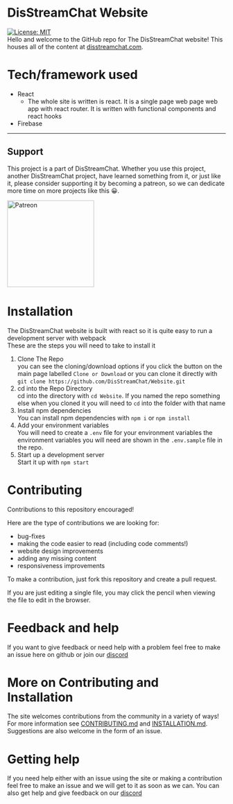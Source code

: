 # DisStreamChat Website
[![License: MIT](https://img.shields.io/badge/License-MIT-yellow.svg)](https://opensource.org/licenses/MIT)   
Hello and welcome to the GitHub repo for The DisStreamChat website! This houses all of the content at [disstreamchat.com](https://www.disstreamchat.com). 

# Tech/framework used
- React
  - The whole site is written is react. It is a single page web page web app with react router. It is written with functional components and react hooks
- Firebase

---
## Support

This project is a part of DisStreamChat. Whether you use this project, another DisStreamChat project, have learned something from it, or just like it, please consider supporting it by becoming a patreon, so we can dedicate more time on more projects like this 😀.

<a href="https://www.patreon.com/disstreamchat?fan_landing=true" target="_blank"><img src="https://cdn.discordapp.com/attachments/727356806552092675/754198973027319868/Digital-Patreon-Wordmark_FieryCoral.png" alt="Patreon" width=200 style="height: auto !important;width: 200px !important;" ></a>

# Installation
The DisStreamChat website is built with react so it is quite easy to run a development server with webpack   
These are the steps you will need to take to install it
1. Clone The Repo   
    you can see the cloning/download options if you click the button on the main page labelled `Clone or Download` or you can clone it directly with `git clone https://github.com/DisStreamChat/Website.git`
2. cd into the Repo Directory   
    cd into the directory with `cd Website`. If you named the repo something else when you cloned it you will need to `cd` into the folder with that name
3. Install npm dependencies   
    You can install npm dependencies with `npm i` or `npm install`
4. Add your environment variables   
    You will need to create a `.env` file for your environment variables
    the environment variables you will need are shown in the `.env.sample` file in the repo. 
5. Start up a development server   
    Start it up with `npm start`
    
    
    
# Contributing
Contributions to this repository encouraged!

Here are the type of contributions we are looking for:
 - bug-fixes
 - making the code easier to read (including code comments!)
 - website design improvements
 - adding any missing content
 - responsiveness improvements

To make a contribution, just fork this repository and create a pull request.

If you are just editing a single file, you may click the pencil when viewing the file to edit in the browser.

# Feedback and help
If you want to give feedback or need help with a problem feel free to make an issue here on github or join our [discord](http://discord.disstreamchat.com)

# More on Contributing and Installation
The site welcomes contributions from the community in a variety of ways! For more information see [CONTRIBUTING.md](CONTRIBUTING.md) and [INSTALLATION.md](INSTALLATION.md). Suggestions are also welcome in the form of an issue.

# Getting help
If you need help either with an issue using the site or making a contribution feel free to make an issue and we will get to it as soon as we can. You can also get help and give feedback on our [discord](http://discord.disstreamchat.com)
